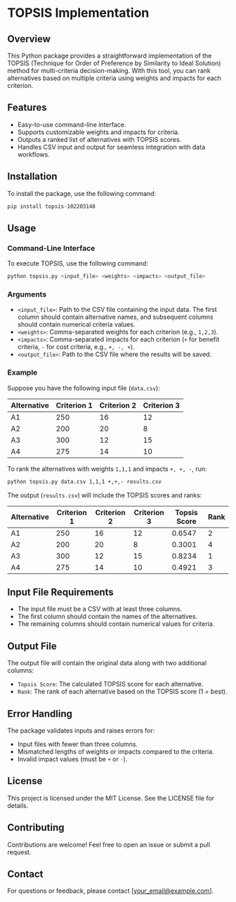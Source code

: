 # TOPSIS Implementation

## Overview
This Python package provides a straightforward implementation of the TOPSIS (Technique for Order of Preference by Similarity to Ideal Solution) method for multi-criteria decision-making. With this tool, you can rank alternatives based on multiple criteria using weights and impacts for each criterion.

## Features
- Easy-to-use command-line interface.
- Supports customizable weights and impacts for criteria.
- Outputs a ranked list of alternatives with TOPSIS scores.
- Handles CSV input and output for seamless integration with data workflows.

## Installation

To install the package, use the following command:

```bash
pip install topsis-102203148
```

## Usage

### Command-Line Interface

To execute TOPSIS, use the following command:

```bash
python topsis.py <input_file> <weights> <impacts> <output_file>
```

### Arguments
- `<input_file>`: Path to the CSV file containing the input data. The first column should contain alternative names, and subsequent columns should contain numerical criteria values.
- `<weights>`: Comma-separated weights for each criterion (e.g., `1,2,3`).
- `<impacts>`: Comma-separated impacts for each criterion (`+` for benefit criteria, `-` for cost criteria, e.g., `+, -, +`).
- `<output_file>`: Path to the CSV file where the results will be saved.

### Example

Suppose you have the following input file (`data.csv`):

| Alternative | Criterion 1 | Criterion 2 | Criterion 3 |
|-------------|-------------|-------------|-------------|
| A1          | 250         | 16          | 12          |
| A2          | 200         | 20          | 8           |
| A3          | 300         | 12          | 15          |
| A4          | 275         | 14          | 10          |

To rank the alternatives with weights `1,1,1` and impacts `+, +, -`, run:

```bash
python topsis.py data.csv 1,1,1 +,+,- results.csv
```

The output (`results.csv`) will include the TOPSIS scores and ranks:

| Alternative | Criterion 1 | Criterion 2 | Criterion 3 | Topsis Score | Rank |
|-------------|-------------|-------------|-------------|--------------|------|
| A1          | 250         | 16          | 12          | 0.6547       | 2    |
| A2          | 200         | 20          | 8           | 0.3001       | 4    |
| A3          | 300         | 12          | 15          | 0.8234       | 1    |
| A4          | 275         | 14          | 10          | 0.4921       | 3    |

## Input File Requirements
- The input file must be a CSV with at least three columns.
- The first column should contain the names of the alternatives.
- The remaining columns should contain numerical values for criteria.

## Output File
The output file will contain the original data along with two additional columns:
- `Topsis Score`: The calculated TOPSIS score for each alternative.
- `Rank`: The rank of each alternative based on the TOPSIS score (1 = best).

## Error Handling
The package validates inputs and raises errors for:
- Input files with fewer than three columns.
- Mismatched lengths of weights or impacts compared to the criteria.
- Invalid impact values (must be `+` or `-`).

## License
This project is licensed under the MIT License. See the LICENSE file for details.

## Contributing
Contributions are welcome! Feel free to open an issue or submit a pull request.

## Contact
For questions or feedback, please contact [your_email@example.com].

